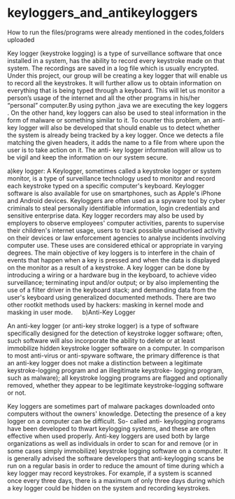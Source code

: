 # keyloggers_and_antikeyloggers
How to run the files/programs were already mentioned in the codes,folders uploaded

Key logger (keystroke logging) is a type of surveillance software that once installed in a system, has the ability to record every keystroke made on that system. The recordings are saved in a log file which is usually encrypted. 
Under this project, our group will be creating a key logger that will enable us to record all the keystrokes. It will further allow us to obtain information on everything that is being typed through a keyboard. This will let us monitor a person’s usage of the internet and all the other programs in his/her “personal” computer.By using python ,java we are executing the key loggers . 
On the other hand, key loggers can also be used to steal information in the form of malware or something similar to it. To counter this problem, an anti-key logger will also be developed that should enable us to detect whether the system is already being tracked by a key logger. Once we detects a file matching the given headers, it adds the name to a file from where upon the user is to take action on it. The anti- key logger information will allow us to be vigil and keep the information on our system secure.

a)key logger: 
A Keylogger, sometimes called a keystroke logger or system monitor, is a type of surveillance technology used to monitor and record each keystroke typed on a specific computer's keyboard. Keylogger software is also available for use on smartphones, such as Apple's iPhone and Android devices. Keyloggers are often used as a spyware tool by cyber criminals to steal personally identifiable information, login credentials and sensitive enterprise data. Key logger recorders may also be used by employers to observe employees' computer activities, parents to supervise their children's internet usage, users to track possible unauthorised activity on their devices or law enforcement agencies to analyse incidents involving computer use. 
These uses are considered ethical or appropriate in varying degrees. The main objective of key loggers is to interfere in the chain of events that happen when a key is pressed and when the data is displayed on the monitor as a result of a keystroke. A key logger can be done by introducing a wiring or a hardware bug in the keyboard, to achieve video surveillance; terminating input and/or output; or by also implementing the use of a filter driver in the keyboard stack; and demanding data from the user's keyboard using generalized documented methods. There are two other rootkit methods used by hackers: masking in kernel mode and masking in user mode.
 
b)Anti-Key Logger

An anti-key logger (or anti-key stroke logger) is a type of software specifically designed for the detection of keystroke logger software; often, such software will also incorporate the ability to delete or at least immobilize hidden keystroke logger software on a computer. In comparison to most anti-virus or anti-spyware software, the primary difference is that an anti-key logger does not make a distinction between a legitimate keystroke-logging program and an illegitimate keystroke- logging program, such as malware); all keystroke logging programs are flagged and optionally removed, whether they appear to be legitimate keystroke-logging software or not.
 
Key loggers are sometimes part of malware packages downloaded onto computers without the owners' knowledge. Detecting the presence of a key logger on a computer can be difficult. So- called anti- keylogging programs have been developed to thwart keylogging systems, and these are often effective when used properly. Anti-key loggers are used both by large organizations as well as individuals in order to scan for and remove (or in some cases simply immobilize) keystroke logging software on a computer. It is generally advised the software developers that anti-keylogging scans be run on a regular basis in order to reduce the amount of time during which a key logger may record keystrokes. For example, if a system is scanned once every three days, there is a maximum of only three days during which a key logger could be hidden on the system and recording keystrokes.
